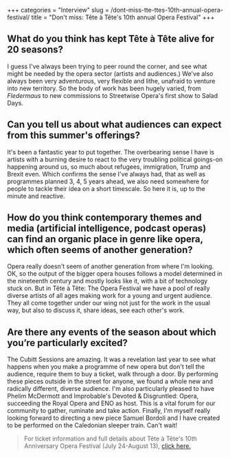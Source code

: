 +++
categories = "Interview"
slug = /dont-miss-tte-ttes-10th-annual-opera-festival/
title = "Don&#039;t miss: Tête à Tête&#039;s 10th annual Opera Festival"
+++

## What do you think has kept Tête à Tête alive for 20 seasons?

I guess I've always been trying to peer round the corner, and see what might be needed by the opera sector (artists and audiences.)  We've also always been very adventurous, very flexible and lithe, unafraid to venture into new territory.  So the body of work has been hugely varied, from *Fledermaus* to new commissions to Streetwise Opera's first show to Salad Days.

## Can you tell us about what audiences can expect from this summer's offerings?

It's been a fantastic year to put together.  The overbearing sense I have is artists with a burning desire to react to the very troubling political goings-on happening around us, so much about refugees, immigration, Trump and Brexit even.  Which confirms the sense I've always had, that as well as programmes planned 3, 4, 5 years ahead, we also need somewhere for people to tackle their idea on a short timescale.  So here it is, up to the minute and reactive.

## How do you think contemporary themes and media (artificial intelligence, podcast operas) can find an organic place in genre like opera, which often seems of another generation?

Opera really doesn't seem of another generation from where I'm looking.  OK, so the output of the bigger opera houses follows a model determined in the nineteenth century and mostly looks like it, with a bit of technology stuck on.  But in Tête à Tête: The Opera Festival we have a pool of really diverse artists of all ages making work for a young and urgent audience.   They all come together under our wing not just for the work in the usual way, but also to discuss it, share ideas, see each other's work.

## Are there any events of the season about which you’re particularly excited?

The Cubitt Sessions are amazing.  It was a revelation last year to see what happens when you make a programme of new opera but don't tell the audience, require them to buy a ticket, walk through a door.  By performing these pieces outside in the street for anyone, we found a whole new and radically different, diverse audience.  I'm also particularly pleased to have Phelim McDermott and Improbable's Devoted & Disgruntled: Opera, succeeding the Royal Opera and ENO as host.  This is a vital forum for our community to gather, ruminate and take action.  Finally, I'm myself really looking forward to directing a new piece Samuel Bordoli and I have created to be performed on the Caledonian sleeper train.  Can't wait!

>For ticket information and full details about Tête à Tête's 10th Anniversary Opera Festival (July 24-August 13), [click here.](http://www.tete-a-tete.org.uk/festival/opera-festival-2017/)
